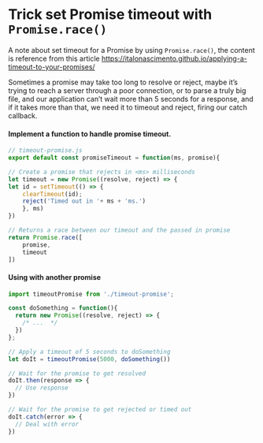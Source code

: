Trick set Promise timeout with `Promise.race()`
===
A note about set timeout for a Promise by using `Promise.race()`, the content is reference from this article
https://italonascimento.github.io/applying-a-timeout-to-your-promises/

Sometimes a promise may take too long to resolve or reject, maybe it’s trying to reach a server through a poor connection, or to parse a truly big file, and our application can’t wait more than 5 seconds for a response, and if it takes more than that, we need it to timeout and reject, firing our catch callback.

#### Implement a function to handle promise timeout.
```js
// timeout-promise.js
export default const promiseTimeout = function(ms, promise){

// Create a promise that rejects in <ms> milliseconds
let timeout = new Promise((resolve, reject) => {
let id = setTimeout(() => {
  	clearTimeout(id);
  	reject('Timed out in '+ ms + 'ms.')
	}, ms)
})

// Returns a race between our timeout and the passed in promise
return Promise.race([
	promise,
	timeout
])
```

#### Using with another promise
```js
import timeoutPromise from './timeout-promise';

const doSomething = function(){
  return new Promise((resolve, reject) => {
    /* ...  */
  })
};

// Apply a timeout of 5 seconds to doSomething
let doIt = timeoutPromise(5000, doSomething())

// Wait for the promise to get resolved
doIt.then(response => {
  // Use response
})

// Wait for the promise to get rejected or timed out
doIt.catch(error => {
  // Deal with error
})
```